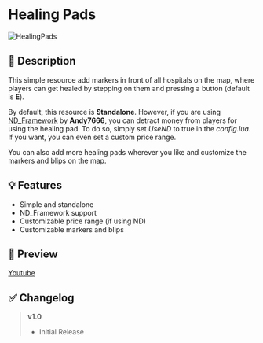 # **Healing Pads**
![HealingPads](https://user-images.githubusercontent.com/79053058/181934368-5babcd34-ed7a-4e2f-943e-ce2ed1b06214.png)


## :bookmark_tabs: **Description** 
This simple resource add markers in front of all hospitals on the map, where players can get healed by stepping on them and pressing a button (default is **E**).

By default, this resource is **Standalone**. However, if you are using [ND_Framework](https://forum.cfx.re/t/updated-nd-framework-addons/4792200) by **Andy7666**, you can detract money from players for using the healing pad.
To do so, simply set *UseND* to true in the *config.lua*. If you want, you can even set a custom price range.

You can also add more healing pads wherever you like and customize the markers and blips on the map.

## :bulb: **Features** 
- Simple and standalone
- ND_Framework support
- Customizable price range (if using ND)
- Customizable markers and blips

## :eyes: **Preview** 
[Youtube](https://youtu.be/p_MImN77A0k)


## :white_check_mark: **Changelog**
> **v1.0**
> - Initial Release 
